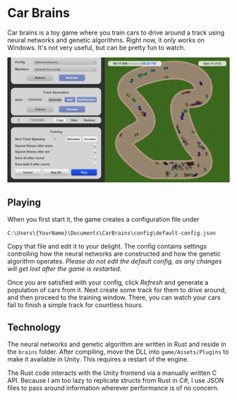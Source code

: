 # Car Brains

Car brains is a toy game where you train cars to drive around a track using neural networks and genetic algorithms. Right now, it only works on Windows. It's not very useful, but can be pretty fun to watch.

<p align="center">
  <img src="example.jpg" />
</p>

## Playing

When you first start it, the game creates a configuration file under

```
C:\Users\{YourName}\Documents\CarBrains\config\default-config.json
```

Copy that file and edit it to your delight. The config contains settings controlling how the neural networks are constructed and how the genetic algorithm operates. *Please do not edit the default config, as any changes will get lost after the game is restarted.*

Once you are satisfied with your config, click *Refresh* and generate a population of cars from it. Next create some track for them to drive around, and then proceed to the training window. There, you can watch your cars fail to finish a simple track for countless hours.

## Technology

The neural networks and genetic algorithm are written in Rust and reside in the `brains` folder. After compiling, move the DLL into `game/Assets/Plugins` to make it available in Unity. This requires a restart of the engine.

The Rust code interacts with the Unity frontend via a manually written C API. Because I am too lazy to replicate structs from Rust in C#, I use JSON files to pass around information wherever performance is of no concern.